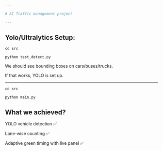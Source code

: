```yaml
---

# AI Traffic management project

---
```


## Yolo/Ultralytics Setup:
```
cd src

python test_detect.py
```
We should see bounding boxes on cars/buses/trucks.

If that works, YOLO is set up.

---

```
cd src

python main.py
```

## What we achieved?

YOLO vehicle detection ✅

Lane-wise counting ✅

Adaptive green timing with live panel ✅

